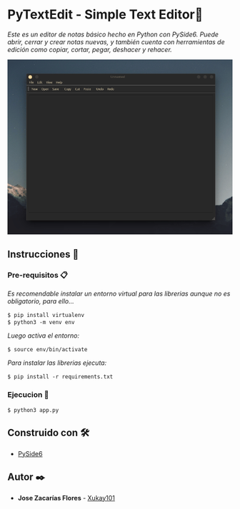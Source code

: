 # PyTextEdit - Simple Text Editor📘

_Este es un editor de notas básico hecho en Python con PySide6. Puede abrir, cerrar y crear notas nuevas, y también cuenta con herramientas de edición como copiar, cortar, pegar, deshacer y rehacer._

<p align="center"><img src='https://raw.githubusercontent.com/Xukay101/PyTextEdit/master/demo.gif' /></p>

## Instrucciones 🔧

### Pre-requisitos 📋

_Es recomendable instalar un entorno virtual para las librerias aunque no es obligatorio, para ello..._

```
$ pip install virtualenv
$ python3 -m venv env
```

_Luego activa el entorno:_
```
$ source env/bin/activate
```

_Para instalar las librerias ejecuta:_

```
$ pip install -r requirements.txt
```

### Ejecucion 🚀

```
$ python3 app.py
```

## Construido con 🛠️

* [PySide6](https://doc.qt.io/qtforpython/PySide6/QtWidgets/index.html) 

## Autor ✒️

* **Jose Zacarías Flores**  - [Xukay101](https://github.com/Xukay101)

